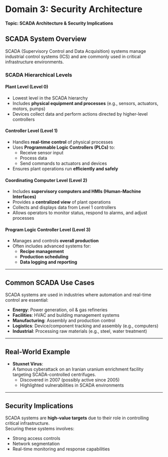 
# Domain 3: Security Architecture  
**Topic: SCADA Architecture & Security Implications**

## SCADA System Overview

SCADA (Supervisory Control and Data Acquisition) systems manage industrial control systems (ICS) and are commonly used in critical infrastructure environments.

### SCADA Hierarchical Levels

#### **Plant Level (Level 0)**
- Lowest level in the SCADA hierarchy
- Includes **physical equipment and processes** (e.g., sensors, actuators, motors, pumps)
- Devices collect data and perform actions directed by higher-level controllers

#### **Controller Level (Level 1)**
- Handles **real-time control** of physical processes
- Uses **Programmable Logic Controllers (PLCs)** to:
  - Receive sensor input
  - Process data
  - Send commands to actuators and devices
- Ensures plant operations run **efficiently and safely**

#### **Coordinating Computer Level (Level 2)**
- Includes **supervisory computers and HMIs (Human-Machine Interfaces)**
- Provides a **centralized view** of plant operations
- Collects and displays data from Level 1 controllers
- Allows operators to monitor status, respond to alarms, and adjust processes

#### **Program Logic Controller Level (Level 3)**
- Manages and controls **overall production**
- Often includes advanced systems for:
  - **Recipe management**
  - **Production scheduling**
  - **Data logging and reporting**

---

## Common SCADA Use Cases

SCADA systems are used in industries where automation and real-time control are essential:

- **Energy**: Power generation, oil & gas refineries
- **Facilities**: HVAC and building management systems
- **Manufacturing**: Assembly and production control
- **Logistics**: Device/component tracking and assembly (e.g., computers)
- **Industrial**: Processing raw materials (e.g., steel, water treatment)

---

## Real-World Example

- **Stuxnet Virus**:  
  A famous cyberattack on an Iranian uranium enrichment facility targeting SCADA-controlled centrifuges.
  - Discovered in 2007 (possibly active since 2005)
  - Highlighted vulnerabilities in SCADA environments

---

## Security Implications

SCADA systems are **high-value targets** due to their role in controlling critical infrastructure.  
Securing these systems involves:
- Strong access controls
- Network segmentation
- Real-time monitoring and response capabilities
